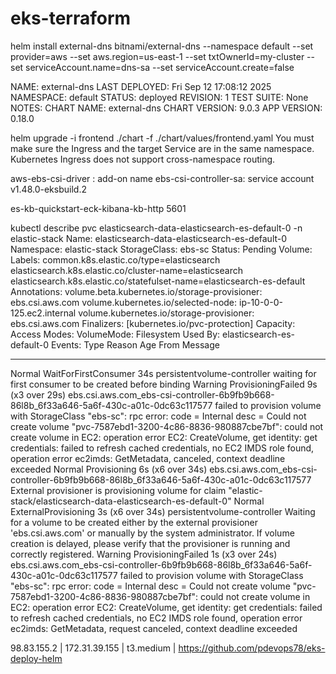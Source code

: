 # eks-terraform


helm install external-dns bitnami/external-dns   --namespace default   --set provider=aws   --set aws.region=us-east-1   --set txtOwnerId=my-cluster   --set serviceAccount.name=dns-sa   --set serviceAccount.create=false



NAME: external-dns
LAST DEPLOYED: Fri Sep 12 17:08:12 2025
NAMESPACE: default
STATUS: deployed
REVISION: 1
TEST SUITE: None
NOTES:
CHART NAME: external-dns
CHART VERSION: 9.0.3
APP VERSION: 0.18.0


helm upgrade -i frontend ./chart -f ./chart/values/frontend.yaml
You must make sure the Ingress and the target Service are in the same namespace. Kubernetes Ingress does not support cross-namespace routing.


aws-ebs-csi-driver : add-on name
ebs-csi-controller-sa: service account
v1.48.0-eksbuild.2

es-kb-quickstart-eck-kibana-kb-http
5601


kubectl describe pvc elasticsearch-data-elasticsearch-es-default-0 -n elastic-stack
Name:          elasticsearch-data-elasticsearch-es-default-0
Namespace:     elastic-stack
StorageClass:  ebs-sc
Status:        Pending
Volume:
Labels:        common.k8s.elastic.co/type=elasticsearch
elasticsearch.k8s.elastic.co/cluster-name=elasticsearch
elasticsearch.k8s.elastic.co/statefulset-name=elasticsearch-es-default
Annotations:   volume.beta.kubernetes.io/storage-provisioner: ebs.csi.aws.com
volume.kubernetes.io/selected-node: ip-10-0-0-125.ec2.internal
volume.kubernetes.io/storage-provisioner: ebs.csi.aws.com
Finalizers:    [kubernetes.io/pvc-protection]
Capacity:
Access Modes:
VolumeMode:    Filesystem
Used By:       elasticsearch-es-default-0
Events:
Type     Reason                Age               From                                                                                      Message
  ----     ------                ----              ----                                                                                      -------
Normal   WaitForFirstConsumer  34s               persistentvolume-controller                                                               waiting for first consumer to be created before binding
Warning  ProvisioningFailed    9s (x3 over 29s)  ebs.csi.aws.com_ebs-csi-controller-6b9fb9b668-86l8b_6f33a646-5a6f-430c-a01c-0dc63c117577  failed to provision volume with StorageClass "ebs-sc": rpc error: code = Internal desc = Could not create volume "pvc-7587ebd1-3200-4c86-8836-980887cbe7bf": could not create volume in EC2: operation error EC2: CreateVolume, get identity: get credentials: failed to refresh cached credentials, no EC2 IMDS role found, operation error ec2imds: GetMetadata, canceled, context deadline exceeded
Normal   Provisioning          6s (x6 over 34s)  ebs.csi.aws.com_ebs-csi-controller-6b9fb9b668-86l8b_6f33a646-5a6f-430c-a01c-0dc63c117577  External provisioner is provisioning volume for claim "elastic-stack/elasticsearch-data-elasticsearch-es-default-0"
Normal   ExternalProvisioning  3s (x6 over 34s)  persistentvolume-controller                                                               Waiting for a volume to be created either by the external provisioner 'ebs.csi.aws.com' or manually by the system administrator. If volume creation is delayed, please verify that the provisioner is running and correctly registered.
Warning  ProvisioningFailed    1s (x3 over 24s)  ebs.csi.aws.com_ebs-csi-controller-6b9fb9b668-86l8b_6f33a646-5a6f-430c-a01c-0dc63c117577  failed to provision volume with StorageClass "ebs-sc": rpc error: code = Internal desc = Could not create volume "pvc-7587ebd1-3200-4c86-8836-980887cbe7bf": could not create volume in EC2: operation error EC2: CreateVolume, get identity: get credentials: failed to refresh cached credentials, no EC2 IMDS role found, operation error ec2imds: GetMetadata, request canceled, context deadline exceeded

98.83.155.2 | 172.31.39.155 | t3.medium | https://github.com/pdevops78/eks-deploy-helm

